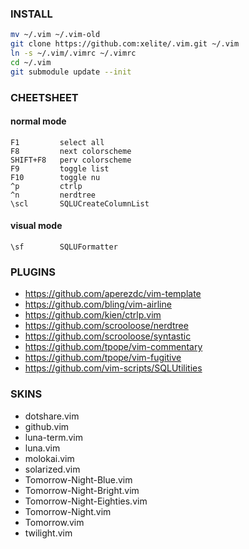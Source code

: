 ### INSTALL
```bash
mv ~/.vim ~/.vim-old
git clone https://github.com:xelite/.vim.git ~/.vim
ln -s ~/.vim/.vimrc ~/.vimrc
cd ~/.vim
git submodule update --init
```

### CHEETSHEET

#### normal mode
```
F1         select all
F8         next colorscheme
SHIFT+F8   perv colorscheme
F9         toggle list
F10        toggle nu
^p         ctrlp
^n         nerdtree
\scl       SQLUCreateColumnList
```

#### visual mode
```
\sf        SQLUFormatter
```

### PLUGINS

* https://github.com/aperezdc/vim-template                                               
* https://github.com/bling/vim-airline
* https://github.com/kien/ctrlp.vim
* https://github.com/scrooloose/nerdtree
* https://github.com/scrooloose/syntastic
* https://github.com/tpope/vim-commentary
* https://github.com/tpope/vim-fugitive
* https://github.com/vim-scripts/SQLUtilities

### SKINS

* dotshare.vim                                                                                                                                                         
* github.vim
* luna-term.vim
* luna.vim
* molokai.vim
* solarized.vim
* Tomorrow-Night-Blue.vim
* Tomorrow-Night-Bright.vim
* Tomorrow-Night-Eighties.vim
* Tomorrow-Night.vim
* Tomorrow.vim
* twilight.vim
